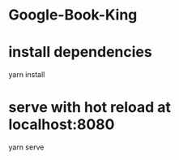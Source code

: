 # Google-Book-King
 
 # install dependencies
yarn install

# serve with hot reload at localhost:8080
yarn serve


